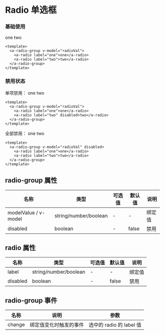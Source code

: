 # Radio 单选框

### 基础使用

  <a-radio-group v-model="radioVal1">
    <a-radio label="one">one</a-radio>
    <a-radio label="two">two</a-radio>
  </a-radio-group>

```vue
<template>
  <a-radio-group v-model="radioVal">
    <a-radio label="one">one</a-radio>
    <a-radio label="two">two</a-radio>
  </a-radio-group>
</template>
```

### 禁用状态

单项禁用：
<a-radio-group v-model="radioVal2">
<a-radio label="one">one</a-radio>
<a-radio label="two" disabled>two</a-radio>
</a-radio-group>

```vue
<template>
  <a-radio-group v-model="radioVal">
    <a-radio label="one">one</a-radio>
    <a-radio label="two" disabled>two</a-radio>
  </a-radio-group>
</template>
```

全部禁用：
<a-radio-group v-model="radioVal3" disabled>
<a-radio label="one">one</a-radio>
<a-radio label="two" >two</a-radio>
</a-radio-group>

```vue
<template>
  <a-radio-group v-model="radioVal" disabled>
    <a-radio label="one">one</a-radio>
    <a-radio label="two">two</a-radio>
  </a-radio-group>
</template>
```

## radio-group 属性

| 名称                 | 类型                  | 可选值 | 默认值 | 说明   |
| -------------------- | --------------------- | ------ | ------ | ------ |
| modelValue / v-model | string/number/boolean | -      | -      | 绑定值 |
| disabled             | boolean               | -      | false  | 禁用   |

## radio 属性

| 名称     | 类型                  | 可选值 | 默认值 | 说明   |
| -------- | --------------------- | ------ | ------ | ------ |
| label    | string/number/boolean | -      | -      | 绑定值 |
| disabled | boolean               | -      | false  | 禁用   |

## radio-group 事件

| 名称   | 说明                   | 参数                     |
| ------ | ---------------------- | ------------------------ |
| change | 绑定值变化时触发的事件 | 选中的 radio 的 label 值 |

<script lang="ts" setup>
import { ref } from "vue";
const radioVal1 = ref('two');
const radioVal2 = ref('one');
const radioVal3 = ref('one');
</script>
